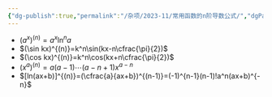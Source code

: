 ```yaml
---
{"dg-publish":true,"permalink":"/杂项/2023-11/常用函数的n阶导数公式/","dgPassFrontmatter":true}
---
```


- $(a^x)^{(n)}=a^x \ln^na$
- $(\sin kx)^{(n)}=k^n\sin(kx-n\cfrac{\pi}{2})$
- $(\cos kx)^{(n)}=k^n\cos(kx+n\cfrac{\pi}{2})$
- $(x^a)^{(n)}=a(a-1)\cdots(a-n+1)x^{a-n}$
- $[ln(ax+b)]^{(n)}=(\cfrac{a}{ax+b})^{(n-1)}=(-1)^{n-1}(n-1)!a^n(ax+b)^{-n}$